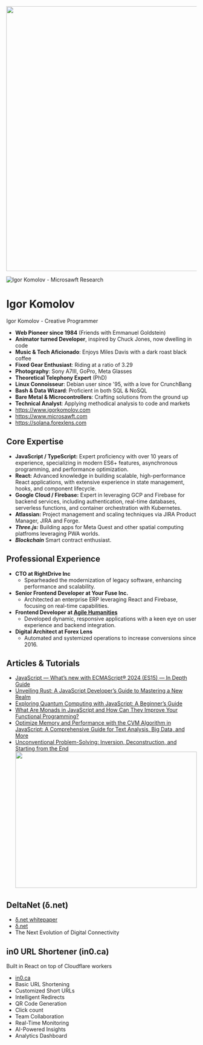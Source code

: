 <img src="https://pbs.twimg.com/profile_banners/380687680/1729612159/600x200" width="700" />

![Igor Komolov - Microsawft Research](https://firebasestorage.googleapis.com/v0/b/your-fuse.appspot.com/o/public%2Fmicrosawft_igor_komolov_logo_3.gif?alt=media&token=6f20d3d9-3d0c-49d9-912c-71dcd3e35ac3)
# Igor Komolov
Igor Komolov - Creative Programmer
* **Web Pioneer since 1984** (Friends with Emmanuel Goldstein)
* **Animator turned Developer**, inspired by Chuck Jones, now dwelling in code
* **Music & Tech Aficionado**: Enjoys Miles Davis with a dark roast black coffee
* **Fixed Gear Enthusiast**: Riding at a ratio of 3.29
* **Photography**: Sony A7III, GoPro, Meta Glasses
* **Theoretical Telephony Expert** (PhD)
* **Linux Connoisseur**: Debian user since '95, with a love for CrunchBang
* **Bash & Data Wizard**: Proficient in both SQL & NoSQL
* **Bare Metal & Microcontrollers**: Crafting solutions from the ground up
* **Technical Analyst**: Applying methodical analysis to code and markets
* https://www.igorkomolov.com
* https://www.microsawft.com
* https://solana.forexlens.com

## Core Expertise
- **JavaScript / TypeScript:** Expert proficiency with over 10 years of experience, specializing in modern ES6+ features, asynchronous programming, and performance optimization.
- **React:** Advanced knowledge in building scalable, high-performance React applications, with extensive experience in state management, hooks, and component lifecycle.
- **Google Cloud / Firebase:** Expert in leveraging GCP and Firebase for backend services, including authentication, real-time databases, serverless functions, and container orchestration with Kubernetes.
- **Atlassian:** Project management and scaling techniques via JIRA Product Manager, JIRA and Forge.
- ***Three.js:*** Building apps for Meta Quest and other spatial computing platfroms leveraging PWA worlds.
- ***Blockchain*** Smart contract enthusiast.

## Professional Experience
- **CTO at RightDrive Inc** 
  - Spearheaded the modernization of legacy software, enhancing performance and scalability.
- **Senior Frontend Developer at Your Fuse Inc.** 
  - Architected an enterprise ERP leveraging React and Firebase, focusing on real-time capabilities.
- **Frontend Developer at [Agile Humanities](https://agilehumanities.ca/)** 
  - Developed dynamic, responsive applications with a keen eye on user experience and backend integration.
- **Digital Architect at Forex Lens** 
  - Automated and systemized operations to increase conversions since 2016.
  
## Articles & Tutorials

* [JavaScript — What’s new with ECMAScript® 2024 (ES15) — In Depth Guide](https://medium.com/@yourfuse/javascript-whats-new-with-ecmascript-2024-es15-ef056d2f4bf1)
* [Unveiling Rust: A JavaScript Developer’s Guide to Mastering a New Realm](https://medium.com/@yourfuse/unveiling-rust-a-javascript-developers-guide-to-mastering-a-new-realm-375b4925306c)
* [Exploring Quantum Computing with JavaScript: A Beginner’s Guide](https://medium.com/@yourfuse/exploring-quantum-computing-with-javascript-a-beginners-guide-d29a4af15ec7)
* [What Are Monads in JavaScript and How Can They Improve Your Functional Programming?](https://medium.com/@yourfuse/what-are-monads-in-javascript-and-how-can-they-improve-your-functional-programming-e42e56e7af9d)
* [Optimize Memory and Performance with the CVM Algorithm in JavaScript: A Comprehensive Guide for Text Analysis, Big Data, and More](https://medium.com/@yourfuse/optimize-memory-and-performance-with-the-cvm-algorithm-in-javascript-a-comprehensive-guide-for-6bb33d1a5b63)
* [Unconventional Problem-Solving: Inversion, Deconstruction, and Starting from the End](https://medium.com/@yourfuse/unconventional-problem-solving-inversion-deconstruction-and-starting-from-the-end-e648ae9da9ee)
<img src="https://i.giphy.com/media/v1.Y2lkPTc5MGI3NjExMnplYndrNWZuc2hxajN2dTRyZ3BndGUwZTFqZ2lhbzRlb3U2dTNmcCZlcD12MV9pbnRlcm5hbF9naWZfYnlfaWQmY3Q9Zw/wwg1suUiTbCY8H8vIA/giphy-downsized-large.gif" width="480" height="360" style="" frameBorder="0" class="giphy-embed" allowFullScreen></img>

## DeltaNet (δ.net) 
- [δ.net whitepaper](https://github.com/Canadian-Intelligence-Agency/deltanet)
- [δ.net](https://δ.net)
- The Next Evolution of Digital Connectivity

## in0 URL Shortener (in0.ca)
Built in React on top of Cloudflare workers
- [in0.ca](https://in0.ca/)
- Basic URL Shortening
- Customized Short URLs
- Intelligent Redirects
- QR Code Generation
- Click count
- Team Collaboration
- Real-Time Monitoring
- AI-Powered Insights
- Analytics Dashboard

<!--
## Your Fuse Enterprise

### Backend
- [Enterprise CRM / ERP Software Suite](https://your-fuse-dev.web.app/)
- Tenant Provisioning
- Feature Provisioning
- Object Builder
- Page Builder
- Post Builder
- Form Builder
- Payments & Subscriptions

### Internal Business User
- Contact Management
- Sales Automation
- Marketing Automation
- Order Management
- Invoicing

### Marketing Frontend
- SEO Powerhouse
- SSR Frontend with 100% Lighthouse scores


<img src="https://firebasestorage.googleapis.com/v0/b/your-fuse.appspot.com/o/public%2Flogo.png?alt=media&token=c7a5e331-2557-46a8-ad62-a191be5abf39" width="120">

## DeltaNet (δ.net) URL Shortener
Built in React on top of Cloudflare workers
- [δ.net](https://xn--pxa.net/)
- Basic URL Shortening
- Customized Short URLs
- Intelligent Redirects
- QR Code Generation
- Click count
- Team Collaboration
- Real-Time Monitoring
- AI-Powered Insights
- Analytics Dashboard



**ingen0s/ingen0s** is a ✨ _special_ ✨ repository because its `README.md` (this file) appears on your GitHub profile.

Here are some ideas to get you started:

- 🔭 I’m currently working on ...
- 🌱 I’m currently learning ...
- 👯 I’m looking to collaborate on ...
- 🤔 I’m looking for help with ...
- 💬 Ask me about ...
- 📫 How to reach me: ...
- 😄 Pronouns: ...
- ⚡ Fun fact: ...
-->
